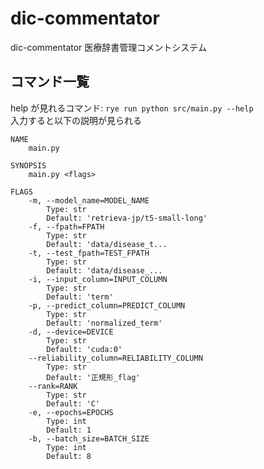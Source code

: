 # dic-commentator

dic-commentator 医療辞書管理コメントシステム

## コマンド一覧

help が見れるコマンド: ```rye run python src/main.py --help```<br>
入力すると以下の説明が見られる

```
NAME
    main.py

SYNOPSIS
    main.py <flags>

FLAGS
    -m, --model_name=MODEL_NAME
        Type: str
        Default: 'retrieva-jp/t5-small-long'
    -f, --fpath=FPATH
        Type: str
        Default: 'data/disease_t...
    -t, --test_fpath=TEST_FPATH
        Type: str
        Default: 'data/disease_...
    -i, --input_column=INPUT_COLUMN
        Type: str
        Default: 'term'
    -p, --predict_column=PREDICT_COLUMN
        Type: str
        Default: 'normalized_term'
    -d, --device=DEVICE
        Type: str
        Default: 'cuda:0'
    --reliability_column=RELIABILITY_COLUMN
        Type: str
        Default: '正規形_flag'
    --rank=RANK
        Type: str
        Default: 'C'
    -e, --epochs=EPOCHS
        Type: int
        Default: 1
    -b, --batch_size=BATCH_SIZE
        Type: int
        Default: 8
```
